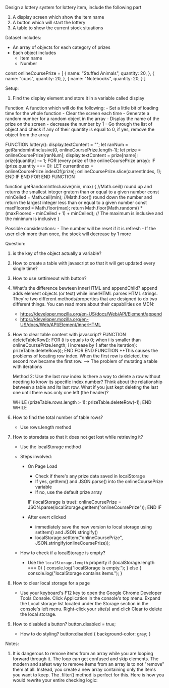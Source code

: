 Design a lottery system for lottery item, include the following part
1. A display screen which show the item name
2. A button which will start the lottery
3. A table to show the current stock situations

Dataset includes:
- An array of objects for each category of prizes
- Each object includes
    - Item name
    - Number

const onlineCoursePrize = [
    {
        name: "Stuffed Animals",
        quantity: 20,
    },
    {
        name: "cups",
        quantity: 20,
    },
    {
        name: "Notebooks",
        quantity: 20,
    }
]

Setup:
1. Find the display element and store it in a variable called display


Function:
A function which will do the following:
    - Set a little bit of loading time for the whole function
    - Clear the screen each time
    - Generate a random number for a random object in the array
    - Display the name of the prize on the screen
    - decrease the number by 1
    - Go through the list of object and check if any of their quantity is equal to 0, if yes, remove the object from the array

FUNCTION lottery():
    display.textContent = "";
    let ranNum = getRandomIntInclusive(0, onlineCoursePrize.length-1);
    let prize = onlineCoursePrize[ranNum];
    display.textContent = prize[name];
    prize[quantity] -= 1;
    FOR (every prize of the onlineCoursePrize array):
        IF (prize.quantity === 0):
            LET currentIndex = onlineCoursePrize.indexOf(prize);
            onlineCoursePrize.slice(currentIndex, 1);
        END IF
    END FOR
END FUNCTION


function getRandomIntInclusive(min, max) {
  //Math.ceil() round up and returns the smallest integer gratern than or equal to a given number
  const minCeiled = Math.ceil(min);
  //Math.floor() round down the number and return the largest integer less than or equal to a given number
  const maxFloored = Math.floor(max);
  return Math.floor(Math.random() * (maxFloored - minCeiled + 1) + minCeiled); // The maximum is inclusive and the minimum is inclusive
}

Possible considerations:
    - The number will be reset if it is refresh
    - If the user click more than once, the stock will decrease by 1 more 

Question:
1. is the key of the object actually a variable?
2. How to create a table with javascript so that it will get updated every single time?
3. How to use settimeout with button?
4. What's the difference bewteen innerHTML and appendChild?
    append adds element objects (or text) while innerHTML parses HTML strings. They're two different methods/properties that are designed to do two different things. You can read more about their capabilities on MDN:
    - https://developer.mozilla.org/en-US/docs/Web/API/Element/append
    - https://developer.mozilla.org/en-US/docs/Web/API/Element/innerHTML
5. How to clear table content with javascript? 
    FUNCTION deleteTableRow():
        FOR (i is equals to 0; when i is smaller than onlineCoursePrize.length; i increase by 1 after the iteration):
            prizeTable.deleteRow(i);
        END FOR
    END FUNCTION
    **This causes the problems of locating row index. When the first row is deleted, the second row became the first row. --> The problem of mutating a table with iterations

    Method 2: Use the last row index
    Is there a way to delete a row without needing to know its specific index number? Think about the relationship between a table and its last row. What if you just kept deleting the last one until there was only one left (the header)?

    WHILE (prizeTable.rows.length > 1):
        prizeTable.deleteRow(-1);
    END WHILE

6. How to find the total number of table rows?
    - Use rows.length method

7. How to storedata so that it does not get lost while retrieving it? 
    - Use the localStorage method
    - Steps involved:
        - On Page Load
            - Check if there's any prize data saved in localStorage
            - If yes, getItem() and JSON.parse() into the onlineCoursePrize variable
            - If no, use the default prize array

            IF (localStorage is true):
                onlineCoursePrize = JSON.parse(localStorage.getItem("onlineCoursePrize"));
            END IF

        - After evert clicked
            - immediately save the new version to local storage using setItem() and JSON.stringify()
            - localStorage.setItem("onlineCoursePrize", JSON.stringify(onlineCoursePrize));

    - How to check if a localStorage is empty?
        - Use the `localStorage.length` property
            if (localStorage.length === 0) {
                console.log("localStorage is empty.");
            } else {
                console.log("localStorage contains items.");
            }

8. How to clear local storage for a page
    - Use your keyboard's F12 key to open the Google Chrome Developer Tools Console. Click Application in the console's top menu. Expand the Local storage list located under the Storage section in the console's left menu. Right-click your site(s) and click Clear to delete the local storage.

9. How to disabled a button?
    button.disabled = true;
    - How to do styling? 
        button:disabled {
            background-color: gray;
        }

Notes:
1. It is dangerous to remove items from an array while you are looping forward through it. The loop can get confused and skip elements.
The modern and safest way to remove items from an array is to not "remove" them at all. Instead, you create a new array containing only the items you want to keep. The .filter() method is perfect for this.
Here is how you would rewrite your entire checking logic:

